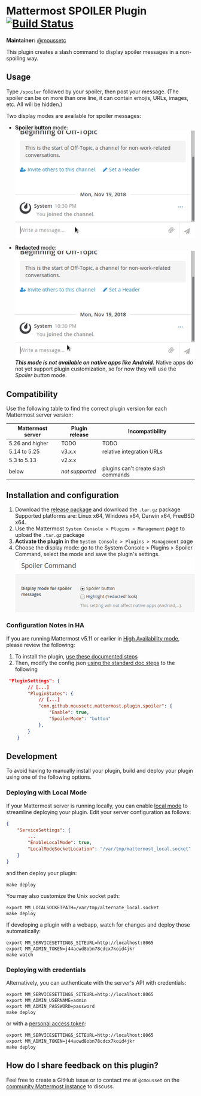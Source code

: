 # Mattermost SPOILER Plugin [![Build Status](https://api.travis-ci.com/moussetc/mattermost-plugin-spoiler.svg?branch=master)](https://travis-ci.com/moussetc/mattermost-plugin-spoiler)

**Maintainer:** [@moussetc](https://github.com/moussetc)

This plugin creates a slash command to display spoiler messages in a non-spoiling way.

## Usage

Type `/spoiler` followed by your spoiler, then post your message. (The spoiler can be on more than one line, it can contain emojis, URLs, images, etc. All will be hidden.)

Two display modes are available for spoiler messages:
- **Spoiler button** mode:  
![Spoiler button demo](assets/demo_button.gif)

- **Redacted** mode:  
![Redacted spoiler demo](assets/demo_redacted.gif)  
***This mode is not available on native apps like Android.*** Native apps do not yet support plugin customization, so for now they will use the *Spoiler button* mode.

## Compatibility

Use the following table to find the correct plugin version for each Mattermost server version:

| Mattermost server | Plugin release | Incompatibility |
| --- | --- | --- |
| 5.26 and higher | TODO | TODO |
| 5.14 to 5.25 | v3.x.x | relative integration URLs |
| 5.3 to 5.13 | v2.x.x | |
| below | *not supported* |  plugins can't create slash commands |

## Installation and configuration

1. Download the [release package](https://github.com/moussetc/mattermost-plugin-spoiler/releases) and download the `.tar.gz` package. Supported platforms are: Linux x64, Windows x64, Darwin x64, FreeBSD x64.
2. Use the Mattermost `System Console > Plugins > Management` page to upload the `.tar.gz` package
3. **Activate the plugin** in the `System Console > Plugins > Management` page
4. Choose the display mode: go to the System Console > Plugins > Spoiler Command, select the mode and save the plugin's settings.  
![Plugin settings](assets/demo_config.png) 

### Configuration Notes in HA

If you are running Mattermost v5.11 or earlier in [High Availability mode](https://docs.mattermost.com/deployment/cluster.html), please review the following:

1. To install the plugin, [use these documented steps](https://docs.mattermost.com/administration/plugins.html#plugin-uploads-in-high-availability-mode)
2. Then, modify the config.json [using the standard doc steps](https://docs.mattermost.com/deployment/cluster.html#updating-configuration-changes-while-operating-continuously) to the following
```json
 "PluginSettings": {
        // [...]
        "PluginStates": {
            // [...]
            "com.github.moussetc.mattermost.plugin.spoiler": {
                "Enable": true,
		        "SpoilerMode": "button"
            },
        }
    }
```

## Development

To avoid having to manually install your plugin, build and deploy your plugin using one of the following options.

### Deploying with Local Mode

If your Mattermost server is running locally, you can enable [local mode](https://docs.mattermost.com/administration/mmctl-cli-tool.html#local-mode) to streamline deploying your plugin. Edit your server configuration as follows:

```json
{
    "ServiceSettings": {
        ...
        "EnableLocalMode": true,
        "LocalModeSocketLocation": "/var/tmp/mattermost_local.socket"
    }
}
```

and then deploy your plugin:
```
make deploy
```

You may also customize the Unix socket path:
```
export MM_LOCALSOCKETPATH=/var/tmp/alternate_local.socket
make deploy
```

If developing a plugin with a webapp, watch for changes and deploy those automatically:
```
export MM_SERVICESETTINGS_SITEURL=http://localhost:8065
export MM_ADMIN_TOKEN=j44acwd8obn78cdcx7koid4jkr
make watch
```

### Deploying with credentials

Alternatively, you can authenticate with the server's API with credentials:
```
export MM_SERVICESETTINGS_SITEURL=http://localhost:8065
export MM_ADMIN_USERNAME=admin
export MM_ADMIN_PASSWORD=password
make deploy
```

or with a [personal access token](https://docs.mattermost.com/developer/personal-access-tokens.html):
```
export MM_SERVICESETTINGS_SITEURL=http://localhost:8065
export MM_ADMIN_TOKEN=j44acwd8obn78cdcx7koid4jkr
make deploy
```

## How do I share feedback on this plugin?

Feel free to create a GitHub issue or to contact me at `@cmousset` on the [community Mattermost instance](https://pre-release.mattermost.com/) to discuss.